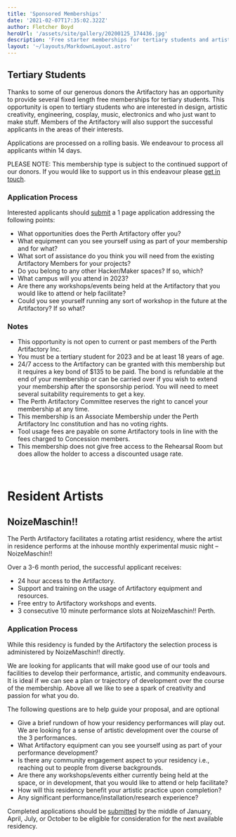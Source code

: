 ```yaml
---
title: 'Sponsored Memberships'
date: '2021-02-07T17:35:02.322Z'
author: Fletcher Boyd
heroUrl: '/assets/site/gallery/20200125_174436.jpg'
description: 'Free starter memberships for tertiary students and artists'
layout: '~/layouts/MarkdownLayout.astro'
---
```


## Tertiary Students

Thanks to some of our generous donors the Artifactory has an opportunity to provide several fixed length free memberships for tertiary students. This opportunity is open to tertiary students who are interested in design, artistic creativity, engineering, cosplay, music, electronics and who just want to make stuff.  Members of the Artifactory will also support the successful applicants in the areas of their interests.

Applications are processed on a rolling basis. We endeavour to process all applicants within 14 days.

PLEASE NOTE: This membership type is subject to the continued support of our donors. If you would like to support us in this endeavour please [get in touch](mailto:treasurer@artifactory.org.au "Email the Treasurer").

### Application Process

Interested applicants should [submit](mailto:apply@artifactory.org.au) a 1 page application addressing the following points:

* What opportunities does the Perth Artifactory offer you?
* What equipment can you see yourself using as part of your membership and for what?
* What sort of assistance do you think you will need from the existing Artifactory Members for your projects?
* Do you belong to any other Hacker/Maker spaces? If so, which?
* What campus will you attend in 2023?
* Are there any workshops/events being held at the Artifactory that you would like to attend or help facilitate?
* Could you see yourself running any sort of workshop in the future at the Artifactory? If so what?

### Notes

* This opportunity is not open to current or past members of the Perth Artifactory Inc.
* You must be a tertiary student for 2023 and be at least 18 years of age.
* 24/7 access to the Artifactory can be granted with this membership but it requires a key bond of $135 to be paid. The bond is refundable at the end of your membership or can be carried over if you wish to extend your membership after the sponsorship period. You will need to meet several suitability requirements to get a key.
* The Perth Artifactory Committee reserves the right to cancel your membership at any time.
* This membership is an Associate Membership under the Perth Artifactory Inc constitution and has no voting rights.
* Tool usage fees are payable on some Artifactory tools in line with the fees charged to Concession members.
* This membership does not give free access to the Rehearsal Room but does allow the holder to access a discounted usage rate.

&nbsp;
# Resident Artists

## NoizeMaschin!!

The Perth Artifactory facilitates a rotating artist residency, where the artist in residence performs at the inhouse monthly experimental music night – NoizeMaschin!!

Over a 3-6 month period, the successful applicant receives:

* 24 hour access to the Artifactory.
* Support and training on the usage of Artifactory equipment and resources.
* Free entry to Artifactory workshops and events.
* 3 consecutive 10 minute performance slots at NoizeMaschin!! Perth.

### Application Process

While this residency is funded by the Artifactory the selection process is administered by NoizeMaschin!! directly.

We are looking for applicants that will make good use of our tools and facilities to develop their performance, artistic, and community endeavours. It is ideal if we can see a plan or trajectory of development over the course of the membership. Above all we like to see a spark of creativity and passion for what you do.

The following questions are to help guide your proposal, and are optional

* Give a brief rundown of how your residency performances will play out. We are looking for a sense of artistic development over the course of the 3 performances.
* What Artifactory equipment can you see yourself using as part of your performance development?
* Is there any community engagement aspect to your residency i.e., reaching out to people from diverse backgrounds.
* Are there any workshops/events either currently being held at the space, or in development, that you would like to attend or help facilitate?
* How will this residency benefit your artistic practice upon completion?
* Any significant performance/installation/research experience?

Completed applications should be [submitted](mailto:noizemaschinperth@gmail.com) by the middle of January, April, July, or October to be eligible for consideration for the next available residency.

